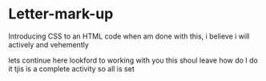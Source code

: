 # Letter-mark-up
Introducing CSS to an HTML code
when am done with this,
i believe i will actively 
and vehemently
<!-- participate in nice projects -->
lets continue here
lookford to 
working with you
this shoul leave
how do I do it
tjis is a complete activity
so all is set
